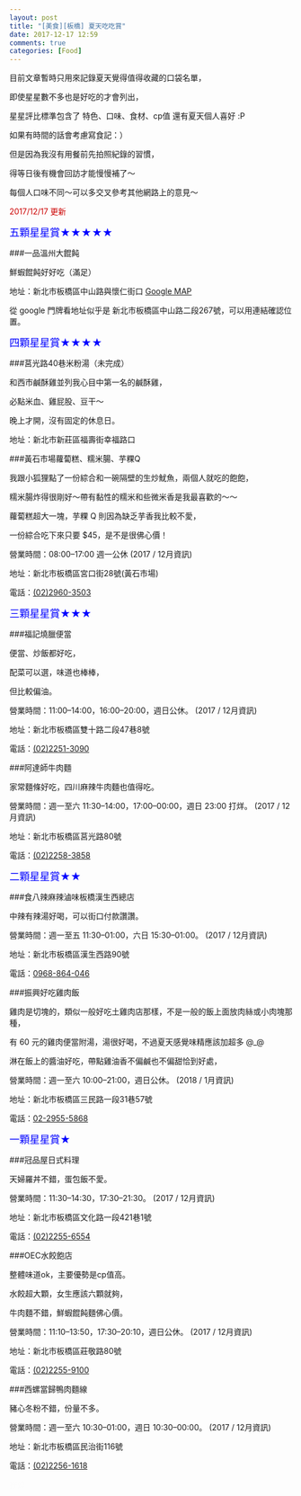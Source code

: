 ```yaml
---
layout: post
title: "[美食][板橋] 夏天吃吃賞"
date: 2017-12-17 12:59
comments: true
categories: [Food]
---
```


目前文章暫時只用來記錄夏天覺得值得收藏的口袋名單，

即使星星數不多也是好吃的才會列出，

星星評比標準包含了 特色、口味、食材、cp值 還有夏天個人喜好 :P

如果有時間的話會考慮寫食記：）

但是因為我沒有用餐前先拍照紀錄的習慣，

得等日後有機會回訪才能慢慢補了～

每個人口味不同～可以多交叉參考其他網路上的意見～

<font color="#CC0000">2017/12/17 更新</font>


<font size="4pt" color="BLUE">五顆星星賞★★★★★</font>

###一品溫州大餛飩

鮮蝦餛飩好好吃（滿足）

地址：新北市板橋區中山路與懷仁街口 [Google MAP](https://www.google.com.tw/maps/place/220%E6%96%B0%E5%8C%97%E5%B8%82%E6%9D%BF%E6%A9%8B%E5%8D%80%E4%B8%AD%E5%B1%B1%E8%B7%AF%E4%BA%8C%E6%AE%B5267%E8%99%9F/@25.0179075,121.4777221,3a,75y,288.76h,82.75t/data=!3m6!1e1!3m4!1sEJTswhs17NPEdE-vdrd8ow!2e0!7i13312!8i6656!4m8!1m2!2m1!1z5Lit5bGx6Lev5LqM5q61MjY36Jmf!3m4!1s0x3442a83a5115f7c9:0x18b026b5ecba477b!8m2!3d25.018017!4d121.477504)

從 google 門牌看地址似乎是 新北市板橋區中山路二段267號，可以用連結確認位置。





<font size="4pt" color="BLUE">四顆星星賞★★★★</font>

###莒光路40巷米粉湯（未完成）

和西市鹹酥雞並列我心目中第一名的鹹酥雞，

必點米血、雞屁股、豆干～

晚上才開，沒有固定的休息日。

地址：新北市新莊區福壽街幸福路口

###黃石市場蘿蔔糕、糯米腸、芋粿Q

我跟小狐狸點了一份綜合和一碗隔壁的生炒魷魚，兩個人就吃的飽飽，

糯米腸炸得很剛好～帶有黏性的糯米和些微米香是我最喜歡的～～

蘿蔔糕超大一塊，芋粿 Q 則因為缺乏芋香我比較不愛，

一份綜合吃下來只要 $45，是不是很佛心價！

營業時間：08:00–17:00 週一公休 (2017 / 12月資訊)

地址：新北市板橋區宮口街28號(黃石市場)

電話：<a href="tel:0229603503">(02)2960-3503</a>


<font size="4pt" color="BLUE">三顆星星賞★★★</font>

###福記燒臘便當

便當、炒飯都好吃，

配菜可以選，味道也棒棒，

但比較偏油。

營業時間：11:00–14:00，16:00–20:00，週日公休。 (2017 / 12月資訊)

地址：新北市板橋區雙十路二段47巷8號

電話：<a href="tel:0222513090">(02)2251-3090</a>

###阿達師牛肉麵

家常麵條好吃，四川麻辣牛肉麵也值得吃。

營業時間：週一至六 11:30–14:00，17:00–00:00，週日 23:00 打烊。 (2017 / 12月資訊)

地址：新北市板橋區莒光路80號

電話：<a href="tel:0222583858">(02)2258-3858</a>


<font size="4pt" color="BLUE">二顆星星賞★★</font>

###食八辣麻辣滷味板橋漢生西總店

中辣有辣湯好喝，可以街口付款讚讚。

營業時間：週一至五 11:30–01:00，六日 15:30–01:00。 (2017 / 12月資訊)

地址：新北市板橋區漢生西路90號

電話：<a href="tel:0968864046">0968-864-046</a>

###振興好吃雞肉飯

雞肉是切塊的，類似一般好吃土雞肉店那樣，不是一般的飯上面放肉絲或小肉塊那種，

有 60 元的雞肉便當附湯，湯很好喝，不過夏天感覺味精應該加超多 @_@

淋在飯上的醬油好吃，帶點雞油香不偏鹹也不偏甜恰到好處，

營業時間：週一至六 10:00–21:00，週日公休。 (2018 / 1月資訊)

地址：新北市板橋區三民路一段31巷57號

電話：<a href="tel:0229555868">02-2955-5868</a>


<font size="4pt" color="BLUE">一顆星星賞★</font>

###冠品屋日式料理

天婦羅丼不錯，蛋包飯不愛。

營業時間：11:30–14:30，17:30–21:30。 (2017 / 12月資訊)

地址：新北市板橋區文化路一段421巷1號

電話：<a href="tel:0222256554">(02)2255-6554</a>

###OEC水餃飽店

整體味道ok，主要優勢是cp值高。

水餃超大顆，女生應該六顆就夠，

牛肉麵不錯，鮮蝦餛飩麵佛心價。

營業時間：11:10–13:50，17:30–20:10，週日公休。 (2017 / 12月資訊)

地址：新北市板橋區莊敬路80號

電話：<a href="tel:0222559100">(02)2255-9100</a>

###西螺當歸鴨肉麵線

豬心冬粉不錯，份量不多。

營業時間：週一至六 10:30–01:00，週日 10:30–00:00。 (2017 / 12月資訊)

地址：新北市板橋區民治街116號

電話：<a href="tel:0222561618">(02)2256-1618</a>



<font color="#fcfcfc">推薦</font>